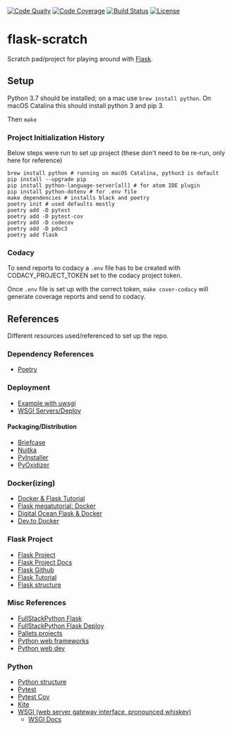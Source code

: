 [![Code Quaity](https://api.codacy.com/project/badge/Grade/0abfde75eb144632a928a8b1b37ac7cd)](https://www.codacy.com/manual/pladdy/flask-scratch?utm_source=github.com&amp;utm_medium=referral&amp;utm_content=pladdy/flask-scratch&amp;utm_campaign=Badge_Grade)
[![Code Coverage](https://api.codacy.com/project/badge/Coverage/0abfde75eb144632a928a8b1b37ac7cd)](https://www.codacy.com/manual/pladdy/flask-scratch?utm_source=github.com&utm_medium=referral&utm_content=pladdy/flask-scratch&utm_campaign=Badge_Coverage)
[![Build Status](https://travis-ci.com/pladdy/flask-scratch.svg?branch=master)](https://travis-ci.com/pladdy/flask-scratch)
[![License](https://img.shields.io/github/license/pladdy/flask-scratch.svg)](https://github.com/pladdy/flask-scratch/blob/master/LICENSE)

# flask-scratch

Scratch pad/project for playing around with [Flask](https://www.palletsprojects.com/p/flask/).

## Setup

Python 3.7 should be installed; on a mac use `brew install python`.  On macOS Catalina this should install python 3 and pip 3.

Then `make`

### Project Initialization History

Below steps were run to set up project (these don't need to be re-run, only here for reference)
```
brew install python # running on macOS Catalina, python3 is default
pip install --upgrade pip
pip install python-language-server[all] # for atom IDE plugin
pip install python-dotenv # for .env file
make dependencies # installs black and poetry
poetry init # used defaults mostly
poetry add -D pytest
poetry add -D pytest-cov
poetry add -D codecov
poetry add -D pdoc3
poetry add flask
```

### Codacy

To send reports to codacy a `.env` file has to be created with CODACY_PROJECT_TOKEN set to the codacy project token.

Once `.env` file is set up with the correct token, `make cover-codacy` will generate coverage reports and send to codacy.

## References

Different resources used/referenced to set up the repo.

### Dependency References

  - [Poetry](https://python-poetry.org/docs/)

### Deployment

  - [Example with uwsgi](https://www.digitalocean.com/community/tutorials/how-to-deploy-python-wsgi-applications-using-uwsgi-web-server-with-nginx)
  - [WSGI Servers/Deploy](https://www.fullstackpython.com/wsgi-servers.html)

#### Packaging/Distribution

  - [Briefcase](https://beeware.org/project/projects/tools/briefcase/)
  - [Nuitka](https://nuitka.net/)
  - [PyInstaller](https://www.pyinstaller.org/)
  - [PyOxidizer](https://pyoxidizer.readthedocs.io/en/latest/#)

### Docker(izing)

  - [Docker & Flask Tutorial](https://codefresh.io/docker-tutorial/hello-whale-getting-started-docker-flask/)
  - [Flask megatutorial: Docker](https://blog.miguelgrinberg.com/post/the-flask-mega-tutorial-part-xix-deployment-on-docker-containers)
  - [Digital Ocean Flask & Docker](https://www.digitalocean.com/community/tutorials/how-to-build-and-deploy-a-flask-application-using-docker-on-ubuntu-18-04)
  - [Dev.to Docker](https://dev.to/riverfount/dockerize-a-flask-app-17ag)

### Flask Project

  - [Flask Project](https://www.palletsprojects.com/p/flask/)
  - [Flask Project Docs](https://flask.palletsprojects.com/en/1.1.x/)
  - [Flask Github](https://github.com/pallets/flask)
  - [Flask Tutorial](https://blog.miguelgrinberg.com/post/the-flask-mega-tutorial-part-i-hello-world)
  - [Flask structure](https://www.patricksoftwareblog.com/structuring-a-flask-project/)

### Misc References

  - [FullStackPython Flask](https://www.fullstackpython.com/flask.html)
  - [FullStackPython Flask Deploy](https://www.fullstackpython.com/deployment.html)
  - [Pallets projects](https://palletsprojects.com/)
  - [Python web frameworks](https://www.fullstackpython.com/web-frameworks.html)
  - [Python web dev](https://www.fullstackpython.com/web-development.html)

### Python

  - [Python structure](https://docs.python-guide.org/writing/structure/)
  - [Pytest](https://docs.pytest.org/en/latest/index.html)
  - [Pytest Cov](https://pytest-cov.readthedocs.io/en/latest/index.html)
  - [Kite](https://help.kite.com/article/60-using-the-atom-plugin)
  - [WSGI (web server gateway interface, pronounced whiskey)](https://en.wikipedia.org/wiki/Web_Server_Gateway_Interface)
    - [WSGI Docs](https://wsgi.readthedocs.io/en/latest/)
